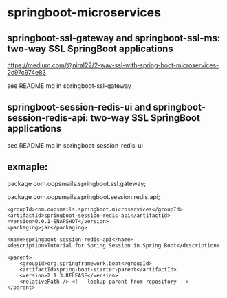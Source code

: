 # springboot-microservices

## springboot-ssl-gateway and springboot-ssl-ms: two-way SSL SpringBoot applications

https://medium.com/@niral22/2-way-ssl-with-spring-boot-microservices-2c97c974e83

see README.md in springboot-ssl-gateway


## springboot-session-redis-ui and springboot-session-redis-api: two-way SSL SpringBoot applications

see README.md in springboot-session-redis-ui


## exmaple:

package com.oopsmails.springboot.ssl.gateway;

package com.oopsmails.springboot.session.redis.api;

```
<groupId>com.oopsmails.springboot.microservices</groupId>
<artifactId>springboot-session-redis-api</artifactId>
<version>0.0.1-SNAPSHOT</version>
<packaging>jar</packaging>

<name>springboot-session-redis-api</name>
<description>Tutorial for Spring Session in Spring Boot</description>

<parent>
    <groupId>org.springframework.boot</groupId>
    <artifactId>spring-boot-starter-parent</artifactId>
    <version>2.1.3.RELEASE</version>
    <relativePath /> <!-- lookup parent from repository -->
</parent>

```





